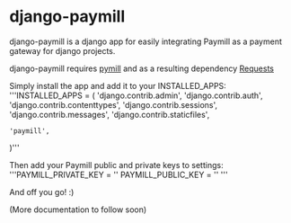 django-paymill
==============

django-paymill is a django app for easily integrating Paymill as a payment gateway for django projects.

django-paymill requires [pymill](https://github.com/kliment/pymill) and as a resulting dependency [Requests](http://docs.python-requests.org/en/latest/)

Simply install the app and add it to your INSTALLED_APPS:
'''INSTALLED_APPS = (
    'django.contrib.admin',
    'django.contrib.auth',
    'django.contrib.contenttypes',
    'django.contrib.sessions',
    'django.contrib.messages',
    'django.contrib.staticfiles',
    
    'paymill',
)'''

Then add your Paymill public and private keys to settings:
'''PAYMILL_PRIVATE_KEY = ''
PAYMILL_PUBLIC_KEY = ''
'''

And off you go! :)


(More documentation to follow soon)
